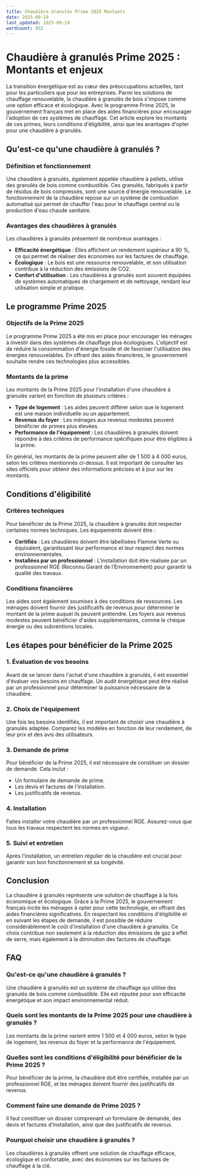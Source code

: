 ```yaml
---
title: Chaudière Granulés Prime 2025 Montants
date: 2025-09-19
last_updated: 2025-09-19
wordcount: 952
---
```


# Chaudière à granulés Prime 2025 : Montants et enjeux

La transition énergétique est au cœur des préoccupations actuelles, tant pour les particuliers que pour les entreprises. Parmi les solutions de chauffage renouvelable, la chaudière à granulés de bois s'impose comme une option efficace et écologique. Avec le programme Prime 2025, le gouvernement français met en place des aides financières pour encourager l'adoption de ces systèmes de chauffage. Cet article explore les montants de ces primes, leurs conditions d'éligibilité, ainsi que les avantages d'opter pour une chaudière à granulés.

## Qu'est-ce qu'une chaudière à granulés ?

### Définition et fonctionnement

Une chaudière à granulés, également appelée chaudière à pellets, utilise des granulés de bois comme combustible. Ces granulés, fabriqués à partir de résidus de bois compressés, sont une source d'énergie renouvelable. Le fonctionnement de la chaudière repose sur un système de combustion automatisé qui permet de chauffer l'eau pour le chauffage central ou la production d'eau chaude sanitaire.

### Avantages des chaudières à granulés

Les chaudières à granulés présentent de nombreux avantages :

- **Efficacité énergétique** : Elles affichent un rendement supérieur à 90 %, ce qui permet de réaliser des économies sur les factures de chauffage.
- **Écologique** : Le bois est une ressource renouvelable, et son utilisation contribue à la réduction des émissions de CO2.
- **Confort d'utilisation** : Les chaudières à granulés sont souvent équipées de systèmes automatiques de chargement et de nettoyage, rendant leur utilisation simple et pratique.

## Le programme Prime 2025

### Objectifs de la Prime 2025

Le programme Prime 2025 a été mis en place pour encourager les ménages à investir dans des systèmes de chauffage plus écologiques. L'objectif est de réduire la consommation d'énergie fossile et de favoriser l'utilisation des énergies renouvelables. En offrant des aides financières, le gouvernement souhaite rendre ces technologies plus accessibles.

### Montants de la prime

Les montants de la Prime 2025 pour l'installation d'une chaudière à granulés varient en fonction de plusieurs critères :

- **Type de logement** : Les aides peuvent différer selon que le logement est une maison individuelle ou un appartement.
- **Revenus du foyer** : Les ménages aux revenus modestes peuvent bénéficier de primes plus élevées.
- **Performance de l'équipement** : Les chaudières à granulés doivent répondre à des critères de performance spécifiques pour être éligibles à la prime.

En général, les montants de la prime peuvent aller de 1 500 à 4 000 euros, selon les critères mentionnés ci-dessus. Il est important de consulter les sites officiels pour obtenir des informations précises et à jour sur les montants.

## Conditions d'éligibilité

### Critères techniques

Pour bénéficier de la Prime 2025, la chaudière à granulés doit respecter certaines normes techniques. Les équipements doivent être :

- **Certifiés** : Les chaudières doivent être labellisées Flamme Verte ou équivalent, garantissant leur performance et leur respect des normes environnementales.
- **Installées par un professionnel** : L'installation doit être réalisée par un professionnel RGE (Reconnu Garant de l’Environnement) pour garantir la qualité des travaux.

### Conditions financières

Les aides sont également soumises à des conditions de ressources. Les ménages doivent fournir des justificatifs de revenus pour déterminer le montant de la prime auquel ils peuvent prétendre. Les foyers aux revenus modestes peuvent bénéficier d'aides supplémentaires, comme le chèque énergie ou des subventions locales.

## Les étapes pour bénéficier de la Prime 2025

### 1. Évaluation de vos besoins

Avant de se lancer dans l'achat d'une chaudière à granulés, il est essentiel d'évaluer vos besoins en chauffage. Un audit énergétique peut être réalisé par un professionnel pour déterminer la puissance nécessaire de la chaudière.

### 2. Choix de l'équipement

Une fois les besoins identifiés, il est important de choisir une chaudière à granulés adaptée. Comparez les modèles en fonction de leur rendement, de leur prix et des avis des utilisateurs.

### 3. Demande de prime

Pour bénéficier de la Prime 2025, il est nécessaire de constituer un dossier de demande. Cela inclut :

- Un formulaire de demande de prime.
- Les devis et factures de l'installation.
- Les justificatifs de revenus.

### 4. Installation

Faites installer votre chaudière par un professionnel RGE. Assurez-vous que tous les travaux respectent les normes en vigueur.

### 5. Suivi et entretien

Après l'installation, un entretien régulier de la chaudière est crucial pour garantir son bon fonctionnement et sa longévité.

## Conclusion

La chaudière à granulés représente une solution de chauffage à la fois économique et écologique. Grâce à la Prime 2025, le gouvernement français incite les ménages à opter pour cette technologie, en offrant des aides financières significatives. En respectant les conditions d'éligibilité et en suivant les étapes de demande, il est possible de réduire considérablement le coût d'installation d'une chaudière à granulés. Ce choix contribue non seulement à la réduction des émissions de gaz à effet de serre, mais également à la diminution des factures de chauffage.

## FAQ

### Qu'est-ce qu'une chaudière à granulés ?

Une chaudière à granulés est un système de chauffage qui utilise des granulés de bois comme combustible. Elle est réputée pour son efficacité énergétique et son impact environnemental réduit.

### Quels sont les montants de la Prime 2025 pour une chaudière à granulés ?

Les montants de la prime varient entre 1 500 et 4 000 euros, selon le type de logement, les revenus du foyer et la performance de l'équipement.

### Quelles sont les conditions d'éligibilité pour bénéficier de la Prime 2025 ?

Pour bénéficier de la prime, la chaudière doit être certifiée, installée par un professionnel RGE, et les ménages doivent fournir des justificatifs de revenus.

### Comment faire une demande de Prime 2025 ?

Il faut constituer un dossier comprenant un formulaire de demande, des devis et factures d'installation, ainsi que des justificatifs de revenus.

### Pourquoi choisir une chaudière à granulés ?

Les chaudières à granulés offrent une solution de chauffage efficace, écologique et confortable, avec des économies sur les factures de chauffage à la clé.
